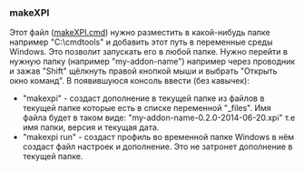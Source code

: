 ### makeXPI
Этот файл (<a href="https://github.com/uaSad/makeXPI/blob/master/makeXPI.cmd">makeXPI.cmd</a>) нужно разместить в какой-нибудь папке например "C:\cmdtools" и добавить этот путь в переменные среды Windows. Это позволит запускать его в любой папке.
Нужно перейти в нужную папку (например "my-addon-name") например через проводник и зажав "Shift" щёлкнуть правой кнопкой мыши и выбрать "Открыть окно команд". В появившуюся консоль ввести (без кавычек):
* "makexpi" - создаст дополнение в текущей папке из файлов в текущей папке которые есть в списке переменной "_files". Имя файла будет в таком виде: "my-addon-name-0.2.0-2014-06-20.xpi" т.е имя папки, версия и текущая дата.
* "makexpi run" - создаст профиль во временной папке Windows в нём создаст файл настроек и дополнение. Это не затронет дополнение в текущей папке.
